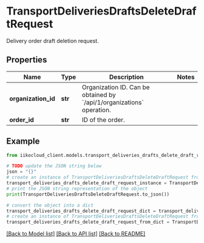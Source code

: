 # TransportDeliveriesDraftsDeleteDraftRequest

Delivery order draft deletion request.

## Properties

Name | Type | Description | Notes
------------ | ------------- | ------------- | -------------
**organization_id** | **str** | Organization ID.                Can be obtained by &#x60;/api/1/organizations&#x60; operation. | 
**order_id** | **str** | ID of the order. | 

## Example

```python
from iikocloud_client.models.transport_deliveries_drafts_delete_draft_request import TransportDeliveriesDraftsDeleteDraftRequest

# TODO update the JSON string below
json = "{}"
# create an instance of TransportDeliveriesDraftsDeleteDraftRequest from a JSON string
transport_deliveries_drafts_delete_draft_request_instance = TransportDeliveriesDraftsDeleteDraftRequest.from_json(json)
# print the JSON string representation of the object
print(TransportDeliveriesDraftsDeleteDraftRequest.to_json())

# convert the object into a dict
transport_deliveries_drafts_delete_draft_request_dict = transport_deliveries_drafts_delete_draft_request_instance.to_dict()
# create an instance of TransportDeliveriesDraftsDeleteDraftRequest from a dict
transport_deliveries_drafts_delete_draft_request_from_dict = TransportDeliveriesDraftsDeleteDraftRequest.from_dict(transport_deliveries_drafts_delete_draft_request_dict)
```
[[Back to Model list]](../README.md#documentation-for-models) [[Back to API list]](../README.md#documentation-for-api-endpoints) [[Back to README]](../README.md)


